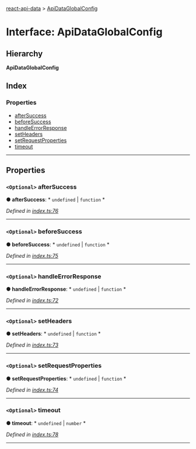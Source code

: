 [react-api-data](../README.md) > [ApiDataGlobalConfig](../interfaces/apidataglobalconfig.md)

# Interface: ApiDataGlobalConfig

## Hierarchy

**ApiDataGlobalConfig**

## Index

### Properties

* [afterSuccess](apidataglobalconfig.md#aftersuccess)
* [beforeSuccess](apidataglobalconfig.md#beforesuccess)
* [handleErrorResponse](apidataglobalconfig.md#handleerrorresponse)
* [setHeaders](apidataglobalconfig.md#setheaders)
* [setRequestProperties](apidataglobalconfig.md#setrequestproperties)
* [timeout](apidataglobalconfig.md#timeout)

---

## Properties

<a id="aftersuccess"></a>

### `<Optional>` afterSuccess

**● afterSuccess**: * `undefined` &#124; `function`
*

*Defined in [index.ts:76](https://github.com/oberonamsterdam/react-api-data/blob/a5bda9f/src/index.ts#L76)*

___
<a id="beforesuccess"></a>

### `<Optional>` beforeSuccess

**● beforeSuccess**: * `undefined` &#124; `function`
*

*Defined in [index.ts:75](https://github.com/oberonamsterdam/react-api-data/blob/a5bda9f/src/index.ts#L75)*

___
<a id="handleerrorresponse"></a>

### `<Optional>` handleErrorResponse

**● handleErrorResponse**: * `undefined` &#124; `function`
*

*Defined in [index.ts:72](https://github.com/oberonamsterdam/react-api-data/blob/a5bda9f/src/index.ts#L72)*

___
<a id="setheaders"></a>

### `<Optional>` setHeaders

**● setHeaders**: * `undefined` &#124; `function`
*

*Defined in [index.ts:73](https://github.com/oberonamsterdam/react-api-data/blob/a5bda9f/src/index.ts#L73)*

___
<a id="setrequestproperties"></a>

### `<Optional>` setRequestProperties

**● setRequestProperties**: * `undefined` &#124; `function`
*

*Defined in [index.ts:74](https://github.com/oberonamsterdam/react-api-data/blob/a5bda9f/src/index.ts#L74)*

___
<a id="timeout"></a>

### `<Optional>` timeout

**● timeout**: * `undefined` &#124; `number`
*

*Defined in [index.ts:78](https://github.com/oberonamsterdam/react-api-data/blob/a5bda9f/src/index.ts#L78)*

___

